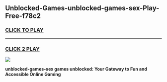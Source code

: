 
## Unblocked-Games-unblocked-games-sex-Play-Free-f78c2
<h3>
<a href="https://premium76.site?title=unblocked-games-sex&ref=09A">CLICK TO PLAY</a></h3>
<hr>

<h3>
<a href="https://premium76.site?title=unblocked-games-sex&ref=09A">CLICK 2 PLAY</a>
  
</h3>

<a href="https://premium76.site?title=unblocked-games-sex&ref=09A"><img src="https://clearcache.store/games.png"></a>


**unblocked-games-sex games unblocked: Your Gateway to Fun and Accessible Online Gaming**
